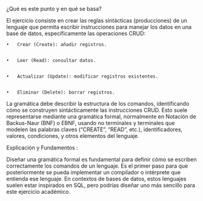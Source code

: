 ¿Qué es este punto y en qué se basa?


El ejercicio consiste en crear las reglas sintácticas (producciones) de un lenguaje que permita escribir instrucciones para manejar los datos en una base de datos, específicamente las operaciones CRUD:


	•	Crear (Create): añadir registros.

	
	•	Leer (Read): consultar datos.

	
	•	Actualizar (Update): modificar registros existentes.

	
	•	Eliminar (Delete): borrar registros.

	
La gramática debe describir la estructura de los comandos, identificando cómo se construyen sintácticamente las instrucciones CRUD. Esto suele representarse mediante una gramática formal, normalmente en Notación de Backus-Naur (BNF) o EBNF, usando no terminales y terminales que modelen las palabras claves (“CREATE”, “READ”, etc.), identificadores, valores, condiciones, y otros elementos del lenguaje.


Explicación y Fundamentos : 


Diseñar una gramática formal es fundamental para definir cómo se escriben correctamente los comandos de un lenguaje. Es el primer paso para que posteriormente se pueda implementar un compilador o intérprete que entienda ese lenguaje. En contextos de bases de datos, estos lenguajes suelen estar inspirados en SQL, pero podrías diseñar uno más sencillo para este ejercicio académico.
